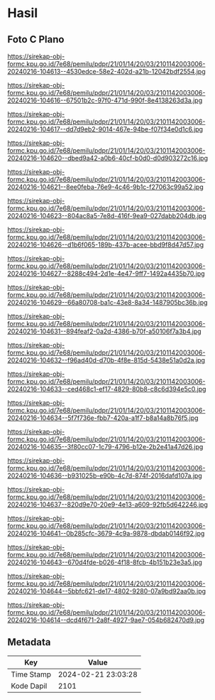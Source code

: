 # Hasil

## Foto C Plano

https://sirekap-obj-formc.kpu.go.id/7e68/pemilu/pdpr/21/01/14/20/03/2101142003006-20240216-104613--4530edce-58e2-402d-a21b-12042bdf2554.jpg

https://sirekap-obj-formc.kpu.go.id/7e68/pemilu/pdpr/21/01/14/20/03/2101142003006-20240216-104616--67501b2c-97f0-471d-990f-8e4138263d3a.jpg

https://sirekap-obj-formc.kpu.go.id/7e68/pemilu/pdpr/21/01/14/20/03/2101142003006-20240216-104617--dd7d9eb2-9014-467e-94be-f07f34e0d1c6.jpg

https://sirekap-obj-formc.kpu.go.id/7e68/pemilu/pdpr/21/01/14/20/03/2101142003006-20240216-104620--dbed9a42-a0b6-40cf-b0d0-d0d903272c16.jpg

https://sirekap-obj-formc.kpu.go.id/7e68/pemilu/pdpr/21/01/14/20/03/2101142003006-20240216-104621--8ee0feba-76e9-4c46-9b1c-f27063c99a52.jpg

https://sirekap-obj-formc.kpu.go.id/7e68/pemilu/pdpr/21/01/14/20/03/2101142003006-20240216-104623--804ac8a5-7e8d-416f-9ea9-027dabb204db.jpg

https://sirekap-obj-formc.kpu.go.id/7e68/pemilu/pdpr/21/01/14/20/03/2101142003006-20240216-104626--d1b6f065-189b-437b-acee-bbd9f8d47d57.jpg

https://sirekap-obj-formc.kpu.go.id/7e68/pemilu/pdpr/21/01/14/20/03/2101142003006-20240216-104627--8288c494-2d1e-4e47-9ff7-1492a4435b70.jpg

https://sirekap-obj-formc.kpu.go.id/7e68/pemilu/pdpr/21/01/14/20/03/2101142003006-20240216-104629--66a80708-ba1c-43e8-8a34-1487905bc36b.jpg

https://sirekap-obj-formc.kpu.go.id/7e68/pemilu/pdpr/21/01/14/20/03/2101142003006-20240216-104631--894feaf2-0a2d-4386-b70f-a50106f7a3b4.jpg

https://sirekap-obj-formc.kpu.go.id/7e68/pemilu/pdpr/21/01/14/20/03/2101142003006-20240216-104632--f96ad40d-d70b-4f8e-815d-5438e51a0d2a.jpg

https://sirekap-obj-formc.kpu.go.id/7e68/pemilu/pdpr/21/01/14/20/03/2101142003006-20240216-104633--ced468c1-ef17-4829-80b8-c8c6d394e5c0.jpg

https://sirekap-obj-formc.kpu.go.id/7e68/pemilu/pdpr/21/01/14/20/03/2101142003006-20240216-104634--5f7f736e-fbb7-420a-a1f7-b8a14a8b76f5.jpg

https://sirekap-obj-formc.kpu.go.id/7e68/pemilu/pdpr/21/01/14/20/03/2101142003006-20240216-104635--3f80cc07-1c79-4796-b12e-2b2e41a47d26.jpg

https://sirekap-obj-formc.kpu.go.id/7e68/pemilu/pdpr/21/01/14/20/03/2101142003006-20240216-104636--b931025b-e90b-4c7d-874f-2016dafd107a.jpg

https://sirekap-obj-formc.kpu.go.id/7e68/pemilu/pdpr/21/01/14/20/03/2101142003006-20240216-104637--820d9e70-20e9-4e13-a609-92fb5d642246.jpg

https://sirekap-obj-formc.kpu.go.id/7e68/pemilu/pdpr/21/01/14/20/03/2101142003006-20240216-104641--0b285cfc-3679-4c9a-9878-dbdab0146f92.jpg

https://sirekap-obj-formc.kpu.go.id/7e68/pemilu/pdpr/21/01/14/20/03/2101142003006-20240216-104643--670d4fde-b026-4f18-8fcb-4b151b23e3a5.jpg

https://sirekap-obj-formc.kpu.go.id/7e68/pemilu/pdpr/21/01/14/20/03/2101142003006-20240216-104644--5bbfc621-de17-4802-9280-07a9bd92aa0b.jpg

https://sirekap-obj-formc.kpu.go.id/7e68/pemilu/pdpr/21/01/14/20/03/2101142003006-20240216-104614--dcd4f671-2a8f-4927-9ae7-054b682470d9.jpg


## Metadata

| Key        | Value               |
| ---------- | ------------------- |
| Time Stamp | 2024-02-21 23:03:28 |
| Kode Dapil | 2101                |



